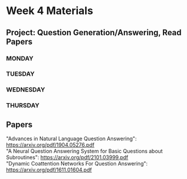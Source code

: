 # Week 4 Materials
## Project: Question Generation/Answering, Read Papers
### MONDAY



### TUESDAY



### WEDNESDAY



### THURSDAY


## Papers
"Advances in Natural Language Question Answering": https://arxiv.org/pdf/1904.05276.pdf <br>
"A Neural Question Answering System for Basic Questions about Subroutines": https://arxiv.org/pdf/2101.03999.pdf <br>
"Dynamic Coattention Networks For Question Answering": https://arxiv.org/pdf/1611.01604.pdf
